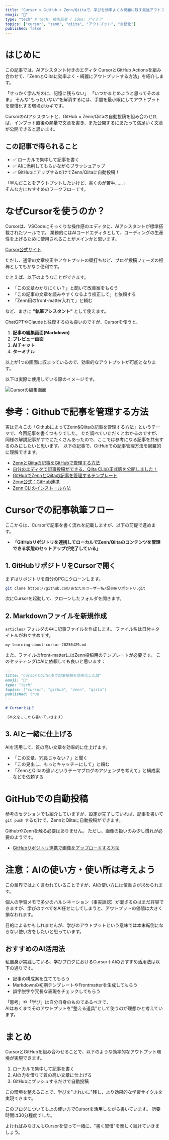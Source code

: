 ```yaml
---
title: "Cursor × GitHub × Zenn/Qiitaで、学びを効率よく＆綺麗に残す最強アウトプット環境"
emoji: "🌱"
type: "tech" # tech: 技術記事 / idea: アイデア
topics: ["cursor", "zenn", "qiita", "アウトプット", "自動化"]
published: false
---
```


# はじめに

この記事では、AIアシスタント付きのエディタ CursorとGitHub Actionsを組み合わせて、「ZennとQiitaに効率よく・綺麗にアウトプットする方法」を紹介します。

「せっかく学んだのに、記憶に残らない」
「いつかまとめようと思ってそのまま」
そんな"もったいない"を解消するには、手間を最小限にしてアウトプットを習慣化する環境がカギです。

CursorのAIアシスタントと、GitHub × Zenn/Qiitaの自動投稿を組み合わせれば、インプット直後の熱量で文章を書き、また公開するにあたって満足いく文章が公開できると思います。

## この記事で得られること

- ✅ ローカルで集中して記事を書く
- ✅ AIに添削してもらいながらブラッシュアップ
- ✅ GitHubにアップするだけでZenn/Qiitaに自動投稿！

「学んだことをアウトプットしたいけど、書くのが苦手……」  
そんな方におすすめのワークフローです。

# なぜCursorを使うのか？

Cursorは、VSCodeにそっくりな操作感のエディタに、AIアシスタントが標準搭載されたツールです。
業務的にはAIコードエディタとして、コーディングの生産性を上げるために使用されることがメインかと思います。

[Cursor公式サイト](https://www.cursor.com/ja)

ただし、通常の文章校正やアウトプットの壁打ちなど、ブログ投稿フェーズの相棒としてもかなり便利です。

たとえば、以下のようなことができます。
- 「この文章わかりにくい？」と聞いて改善案をもらう
- 「この記事の文章を読みやすくなるよう校正して」と依頼する
- 「Zenn用のfront-matter入れて」と頼む

など、まさに **"執筆アシスタント"** として使えます。


ChatGPTやClaudeと往復するのも良いのですが、Cursorを使うと、

1. **記事の編集画面(Markdown)**
2. **プレビュー画面**
3. **AIチャット**
4. **ターミナル**

以上が1つの画面に収まっているので、効率的なアウトプットが可能となります。

以下は実際に使用している際のイメージです。

![Cursorの編集画面](/images/cursor編集画面.png)


# 参考：Githubで記事を管理する方法

実は元々この「GithubによってZenn&Qiitaの記事を管理する方法」というテーマで、今回記事を書くつもりでした。
ただ調べていただくとわかるのですが、同様の解説記事がすでにたくさんあったので、ここでは参考になる記事を共有するのみにしたいと思います。
以下の記事で、GitHubでの記事管理方法を網羅的に理解できます。

- [ZennとQiitaの記事をGitHubで管理する方法](https://zenn.dev/shogo_wada_pro/articles/35db506b92caae)  
- [自分のエディタで記事投稿ができる、Qiita CLIの正式版を公開しました！](https://blog.qiita.com/release-qiita-cli-general/)  
- [GitHubでZennとQiitaの記事を管理するテンプレート](https://github.com/C-Naoki/zenn-archive)  
- [Zenn公式：GitHub連携](https://zenn.dev/zenn/articles/connect-to-github)  
- [Zenn CLIのインストール方法](https://zenn.dev/zenn/articles/install-zenn-cli)  

# Cursorでの記事執筆フロー

ここからは、Cursorで記事を書く流れを記載しますが、以下の前提で進めます。

- **「GitHubリポジトリを連携してローカルでZenn/Qiitaのコンテンツを管理できる状態のセットアップが完了している」**

## 1. GitHubリポジトリをCursorで開く

まずはリポジトリを自分のPCにクローンします。

```bash
git clone https://github.com/あなたのユーザー名/記事用リポジトリ.git
```

次にCursorを起動して、クローンしたフォルダを開きます。

## 2. Markdownファイルを新規作成

`articles/` フォルダの中に記事ファイルを作成します。
ファイル名は日付＋タイトルがおすすめです。

```bash
my-learning-about-cursor-20250429.md
```

また、ファイルのfront-matterにはZenn投稿用のテンプレートが必要です。
このセッティングはAIに依頼しても良いと思います：

```markdown
---
title: "CursorとGitHubで記事投稿を効率化した話"
emoji: "🧠"
type: "tech"
topics: ["cursor", "github", "zenn", "qiita"]
published: true
---

# Cursorとは？

（本文をここから書いていきます）
```

## 3. AIと一緒に仕上げる

AIを活用して、質の高い文章を効率的に仕上げます。

- 「この文章、冗長じゃない？」と聞く
- 「この見出し、もっとキャッチーにして」と頼む
- 「ZennとQiitaの違いというテーマブログのアジェンダを考えて」と構成案などを依頼する

# GitHubでの自動投稿

参考のセクションでも紹介していますが、設定が完了していれば、記事を書いて `git push` するだけで、ZennとQiitaに自動投稿ができます。

GithubやZennを触る必要はありません。
ただし、画像の扱いのみ少し慣れが必要のようです。

- [GitHubリポジトリ連携で画像をアップロードする方法](https://zenn.dev/zenn/articles/deploy-github-images)  

# 注意：AIの使い方・使い所は考えよう

この業界ではよく言われていることですが、AIの使い方には慎重さが求められます。

個人の学習メモで多少のハルシネーション（事実誤認）が混ざるのはまだ許容できますが、学びのすべてをAI任せにしてしまうと、アウトプットの価値は大きく損なわれます。

目的によるかもしれませんが、学びのアウトプットという意味では本末転倒にならない使い方をしたいと思っています。

## おすすめのAI活用法

私自身が実践している、学びブログにおけるCursor＋AIのおすすめ活用法は以下の通りです。

- 記事の構成案を立ててもらう
- Markdownの初期テンプレートやFrontmatterを生成してもらう
- 誤字脱字や冗長な表現をチェックしてもらう

「思考」や「学び」は自分自身のものであるべきで、  
AIはあくまでそのアウトプットを"整える道具"として使うのが理想かと考えています。

# まとめ

CursorとGitHubを組み合わせることで、以下のような効率的なアウトプット環境が実現できます。

1. ローカルで集中して記事を書く
2. AIの力を借りて質の高い文章に仕上げる
3. GitHubにプッシュするだけで自動投稿

この環境を整えることで、学びを"きれいに"残し、より効果的な学習サイクルを実現できます。

このブログについても上の使い方でCursorを活用しながら書いています。
所要時間は30分程度でした。

よければみなさんもCursorを使って一緒に、"書く習慣"を楽しく続けていきましょう。
